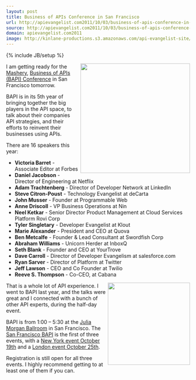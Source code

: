```yaml
---
layout: post
title: Business of APIs Conference in San Francisco
url: http://apievangelist.com2011/10/03/business-of-apis-conference-in-san-francisco/
source: http://apievangelist.com2011/10/03/business-of-apis-conference-in-san-francisco/
domain: apievangelist.com2011
image: http://kinlane-productions.s3.amazonaws.com/api-evangelist-site/blog/Business-of-APIs-Conference-2011.png
---
```

{% include JB/setup %}
<p><a title="Business of APIs Conference" href="http://apiconference.com/"><img src="http://kinlane-productions.s3.amazonaws.com/events/Business-of-APIs-Conference-2011.png" alt="" width="300" align="right" /></a></p>
<p>I am getting ready for the <a title="Mashery" href="http://www.mashery.com">Mashery</a>, <a title="Business of APIs Conference" href="http://apiconference.com/">Business of APIs (BAPI) Conference</a> in San Francisco tomorrow.</p>
<p>BAPI is in its 5th year of bringing together the big players in the API space, to talk about their companies API strategies, and their efforts to reinvent their businesses using APIs.</p>
<p>There are 16 speakers this year:</p>
<ul class="mainlist">
<li><strong>Victoria Barret</strong> - Associate Editor at Forbes</li>
<li><strong>Daniel Jacobson</strong> -  Director of Engineering at Netflix</li>
<li><strong>Adam Trachtenberg</strong> -  Director of Developer Network at LinkedIn</li>
<li><strong>Steve Citron-Poust</strong> -  Technology Evangelist at deCarta</li>
<li><strong>John Musser</strong> -  Founder at Programmable Web</li>
<li><strong>Anne Driscoll</strong> -  VP Business Operations at Nin</li>
<li><strong>Neel Ketkar</strong> -  Senior Director Product Management at Cloud Services Platform Rovi Corp</li>
<li><strong>Tyler Singletary</strong> -  Developer Evangelist at Klout</li>
<li><strong>Marie Alexander</strong> -  President and CEO at Quova</li>
<li><strong>Ben Metcalfe</strong> -  Founder &amp; Lead Consultant at Swordfish Corp</li>
<li><strong>Abraham Williams</strong> -  Unicorn Herder at InboxQ</li>
<li><strong>Seth Blank</strong> -  Founder and CEO at YourTrove</li>
<li><strong>Dave Carroll</strong> -  Director of Developer Evangelism at salesforce.com</li>
<li><strong>Ryan Sarver</strong> -  Director of Platform at Twitter</li>
<li><strong>Jeff Lawson</strong> -  CEO and Co Founder at Twilio</li>
<li><strong>Reeve S. Thompson</strong> -  Co-CEO, at Cabana</li>
</ul>
<p><img src="http://kinlane-productions.s3.amazonaws.com/events/business-of-apis-audience.jpg" alt="" width="225" align="right" /></p>
<p>That is a whole lot of API experience.  I went to BAPI last year, and the talks were great and I connected with a bunch of other API experts, during the half-day event.</p>
<p>BAPI is from 1:00 &ndash; 5:30 at the <a title="Julia Morgan Ballroom" href="http://www.juliamorganballroom.com/">Julia Morgan Ballroom</a> in San Francisco.  The <a title="San Francisco BAPI" href="http://www.eventbrite.com/event/1825463009?ref=ebtn">San Francisco BAPI</a> is the first of three events, with a&nbsp;<a title="New York event October 19th" href="http://www.eventbrite.com/event/2025693905?ref=ebtn">New York event October 19th</a> and a <a title="London event October 25th" href="http://www.eventbrite.com/event/2025746061?ref=ebtn">London event October 25th</a>.</p>
<p>Registration is still open for all three events. I highly recommend getting to at least one of them if you can.</p>
